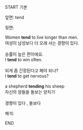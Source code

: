 START
기본

앞면:
tend


뒷면:
<div>Women <b>tend</b> to live longer than men.</div><div>여성이 남성보다 더 오래 사는 경향이 있다.<br><br><div><div>승률이 높은 편이에요.</div></div><div><div>I <strong>tend</strong> to win often.</div></div><br><div><div>되게 좀 긴장된다고 해야 되나?</div></div><div><div>I <strong>tend</strong> to get nervous?</div></div><br><div>a shepherd <b>tending</b> his sheep </div><div>자신의 양들을 돌보는 양치기</div></div><br>경향이 있다 , 돌보다<br>


해석:

END
